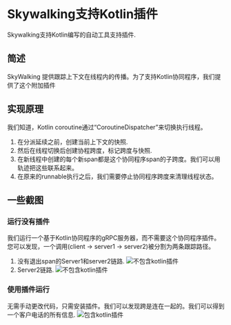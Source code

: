 # Skywalking支持Kotlin插件
Skywalking支持Kotlin编写的自动工具支持插件.

## 简述
SkyWalking 提供跟踪上下文在线程内的传播。为了支持Kotlin协同程序，我们提供了这个附加插件

## 实现原理
我们知道，Kotlin coroutine通过“CoroutineDispatcher”来切换执行线程。

01. 在分派延续之前，创建当前上下文的快照.
02. 然后在线程切换后创建协程跨度，标记跨度与快照.
03. 在新线程中创建的每个新span都是这个协同程序span的子跨度。我们可以用轨迹把这些联系起来。
04. 在原来的runnable执行之后，我们需要停止协同程序跨度来清理线程状态。

## 一些截图
### 运行没有插件
我们运行一个基于Kotlin协同程序的gRPC服务器，而不需要这个协同程序插件。
您可以发现，一个调用(client -> server1 -> server2)被分割为两条跟踪路径。

01. 没有退出span的Server1和server2链路.
![不包含kotlin插件](http://skywalking.apache.org/screenshots/7.0.0/kotlin/coroutine/without-coroutine-plugin-server1.jpg)
02. Server2链路.
![不包含kotlin插件](http://skywalking.apache.org/screenshots/7.0.0/kotlin/coroutine/without-coroutine-plugin-server2.jpg)

### 使用插件运行
无需手动更改代码，只需安装插件。我们可以发现跨是连在一起的。我们可以得到一个客户电话的所有信息.
![包含kotlin插件](http://skywalking.apache.org/screenshots/7.0.0/kotlin/coroutine/run-with-coroutine-plugin.jpg)
